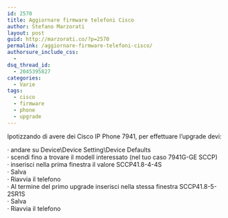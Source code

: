 ```yaml
---
id: 2570
title: Aggiornare firmware telefoni Cisco
author: Stefano Marzorati
layout: post
guid: http://marzorati.co/?p=2570
permalink: /aggiornare-firmware-telefoni-cisco/
authorsure_include_css:
  - 
dsq_thread_id:
  - 2045395827
categories:
  - Varie
tags:
  - cisco
  - firmware
  - phone
  - upgrade
---
```

Ipotizzando di avere dei Cisco IP Phone 7941, per effettuare l’upgrade devi:

· andare su Device\Device Setting\Device Defaults  
· scendi fino a trovare il modell interessato (nel tuo caso 7941G-GE SCCP)  
· inserisci nella prima finestra il valore SCCP41.8-4-4S  
· Salva  
· Riavvia il telefono  
· Al termine del primo upgrade inserisci nella stessa finestra SCCP41.8-5-2SR1S  
· Salva  
· Riavvia il telefono